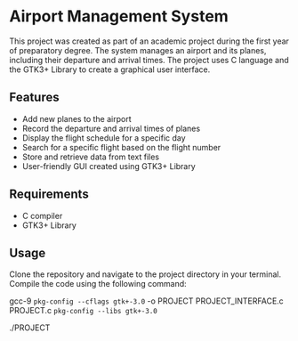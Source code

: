 # Airport Management System

This project was created as part of an academic project during the first year of preparatory degree. The system manages an airport and its planes, including their departure and arrival times. The project uses C language and the GTK3+ Library to create a graphical user interface.

## Features
- Add new planes to the airport
- Record the departure and arrival times of planes
- Display the flight schedule for a specific day
- Search for a specific flight based on the flight number
- Store and retrieve data from text files
- User-friendly GUI created using GTK3+ Library

## Requirements
- C compiler
- GTK3+ Library

## Usage
Clone the repository and navigate to the project directory in your terminal. Compile the code using the following command:

gcc-9 `pkg-config --cflags gtk+-3.0` -o PROJECT PROJECT_INTERFACE.c PROJECT.c `pkg-config --libs gtk+-3.0`

./PROJECT
